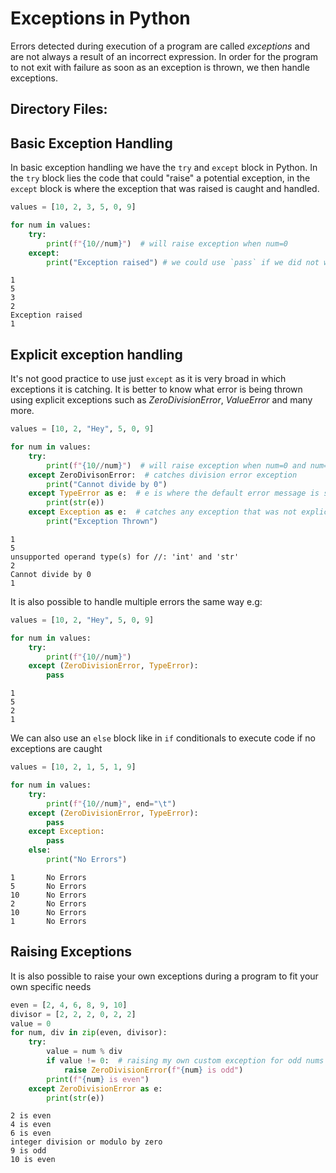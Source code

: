 # Exceptions in Python

Errors detected during execution of a program are called *exceptions* and are not always a result of an incorrect expression. In order for the program to not exit with failure as soon as an exception is thrown, we then handle exceptions.

## Directory Files:



## Basic Exception Handling

In basic exception handling we have the `try` and `except` block in Python. In the `try` block lies the code that could "raise" a potential exception, in the `except` block is where the exception that was raised is caught and handled.

```Python
values = [10, 2, 3, 5, 0, 9]

for num in values:
    try:
        print(f"{10//num}")  # will raise exception when num=0
    except:
        print("Exception raised") # we could use `pass` if we did not want to print anything
```
```
1
5
3
2
Exception raised
1
```

## Explicit exception handling

It's not good practice to use just `except` as it is very broad in which exceptions it is catching. It is better to know what error is being thrown using explicit exceptions such as  *ZeroDivisionError*, *ValueError* and many more.

```Python
values = [10, 2, "Hey", 5, 0, 9]

for num in values:
    try:
        print(f"{10//num}")  # will raise exception when num=0 and num="Hey"
    except ZeroDivisonError:  # catches division error exception
        print("Cannot divide by 0")
    except TypeError as e:  # e is where the default error message is stored
        print(str(e))
    except Exception as e:  # catches any exception that was not explicitely checked
        print("Exception Thrown")
```
```
1
5
unsupported operand type(s) for //: 'int' and 'str'
2
Cannot divide by 0
1
```

It is also possible to handle multiple errors the same way e.g:

```Python
values = [10, 2, "Hey", 5, 0, 9]

for num in values:
    try:
        print(f"{10//num}")
    except (ZeroDivisionError, TypeError):
        pass
```
```
1
5
2
1
```
We can also use an `else` block like in `if` conditionals to execute code if no exceptions are caught

```Python
values = [10, 2, 1, 5, 1, 9]

for num in values:
    try:
        print(f"{10//num}", end="\t")
    except (ZeroDivisionError, TypeError):
        pass
    except Exception:
        pass
    else:
        print("No Errors")
```
```
1       No Errors
5       No Errors
10      No Errors
2       No Errors
10      No Errors
1       No Errors
```

## Raising Exceptions

It is also possible to raise your own exceptions during a program to fit your own specific needs

```Python
even = [2, 4, 6, 8, 9, 10]
divisor = [2, 2, 2, 0, 2, 2]
value = 0
for num, div in zip(even, divisor):
    try:
        value = num % div
        if value != 0:  # raising my own custom exception for odd nums
            raise ZeroDivisionError(f"{num} is odd")
        print(f"{num} is even")
    except ZeroDivisionError as e:
        print(str(e))
```
```
2 is even
4 is even
6 is even
integer division or modulo by zero
9 is odd
10 is even
```
